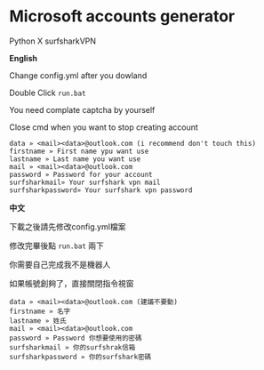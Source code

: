 # Microsoft accounts generator 
Python X surfsharkVPN

**English**

Change config.yml after you dowland

Double Click `run.bat`

You need complate captcha by yourself

Close cmd when you want to stop creating account


```
data » <mail><data>@outlook.com (i recommend don't touch this)
firstname » First name ypu want use 
lastname » Last name you want use
mail » <mail><data>@outlook.com
password » Password for your account
surfsharkmail» Your surfshark vpn mail
surfsharkpassword» Your surfshark vpn password
```
**中文**

下載之後請先修改config.yml檔案

修改完畢後點 `run.bat` 兩下

你需要自己完成我不是機器人

如果帳號創夠了，直接關閉指令視窗

```
data » <mail><data>@outlook.com (建議不要動)
firstname » 名字
lastname » 姓氏
mail » <mail><data>@outlook.com
password » Password 你想要使用的密碼
surfsharkmail » 你的surfshrak信箱
surfsharkpassword » 你的surfshark密碼
```
